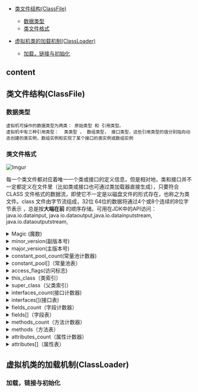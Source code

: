 
*  [类文件结构(ClassFile)](#类文件结构(ClassFile))
    *  [数据类型](#数据类型)
    *  [类文件格式](#类文件格式)
    
*  [虚拟机类的加载机制(ClassLoader)](#虚拟机类的加载机制(ClassLoader))
    * [加载，链接与初始化](#加载，链接与初始化)
    
    
  content
  ---
  
  ## 类文件结构(ClassFile)
  ### 数据类型
    虚拟机可操作的数据类型为两类： 原始类型 和 引用类型。 
    虚拟机中有三种引用类型：  类类型 ， 数组类型， 接口类型，这些引用类型的值分别指向动态创建的类实例，数组实例和实现了某个接口的类实例或数组实例
    
  ### 类文件格式
  
  ![Imgur](https://farm5.staticflickr.com/4853/45686134624_361625a45b_o.jpg)
  
   每一个类文件都对应着唯一一个类或接口的定义信息，但是相对地，类和接口并不一定都定义在文件里（比如类或接口也可通过类加载器直接生成），只要符合
   CLASS 文件格式的数据流，即使它不一定是以磁盘文件的形式存在，也称之为类文件。class 文件由字节流组成，32位 64位的数据将通过4个或8个连续的8位字节表示
   ，总是按**大端在前** 的顺序存储。可用在JDK中的API访问：java.io.datainput, java io.dataoutput,java.io.datainputstream,
   java.io.dataoutputstream,
   
   <details>
   <summary>Magic (魔数) </summary>

   头4个字节称为魔数，唯一作用是确定这个文件是否为一个能被虚拟机接受的class文件

   </details>
    
   <details>
   <summary>minor_version(副版本号)</summary>

   - [中文版本](translations/README-cn.md)
   - [Tiếng Việt - Vietnamese](translations/README-vi.md)
   - [Español](translations/README-es.md)
   - [Português Brasileiro](translations/README-ptbr.md)

   </details>

   <details>
   <summary>major_version(主版本号) </summary>

   - [中文版本](translations/README-cn.md)
   - [Tiếng Việt - Vietnamese](translations/README-vi.md)
   - [Español](translations/README-es.md)
   - [Português Brasileiro](translations/README-ptbr.md)

   </details>

   <details>
   <summary>constant_pool_count(常量池计数器) </summary>
    class文件结构中只有常量池的容量计数是从1开始，对于其他集合类型，包括接口索引集合，字段表集合，方法表集合等的容量计数器都是从0开始
  
   </details>
   
   <details>
   <summary>constant_pool[]（常量池表）</summary>

   常量池存放两大类常量：
   * 字面量---接近Java语言的常量概念
   * 符号引用
     * 类和接口全限定名(fully qualified name)
     * 字段的名称和描述符
     * 方法的名称和描述符
   
   Java代码在进行编译的时候，并不像c++那样对变量，函数进行“连接”这一步骤，而是在虚拟机加载class文件时动态连接，也就是说在class文件中不会存有各个方法，字段的最终内存布局信息，因此这些字段，方法的符号引用不经过**运行期转换**的话无法得到真正的内存入口地址，当虚拟机运行时，需要从class文件中的常量池中获得对应的符号引用，再在类创建时或运行时解析 翻译到具体的内存地址中。
   常量池中每一项常量都是一个表，共有14中不同的表结构，这14种表都有一个共同的特点，就是表开始的第一位是tag标志位，代表当前这个常量属于哪种常量类型。
   
  ![Imgur](https://farm5.staticflickr.com/4849/46414361921_247e5dd726_o.jpg) 
   
  ![Imgur](https://farm5.staticflickr.com/4806/45501991235_2160198998_o.jpg) 
  
   </details>
  
   
   <details>
   <summary>access_flags(访问标志)</summary>

   - [中文版本](translations/README-cn.md)
   - [Tiếng Việt - Vietnamese](translations/README-vi.md)
   - [Español](translations/README-es.md)
   - [Português Brasileiro](translations/README-ptbr.md)

   </details>
  
   <details>
   <summary>this_class（类索引）</summary>

   - [中文版本](translations/README-cn.md)
   - [Tiếng Việt - Vietnamese](translations/README-vi.md)
   - [Español](translations/README-es.md)
   - [Português Brasileiro](translations/README-ptbr.md)

   </details>
  
   <details>
   <summary>super_class（父类索引）</summary>

   - [中文版本](translations/README-cn.md)
   - [Tiếng Việt - Vietnamese](translations/README-vi.md)
   - [Español](translations/README-es.md)
   - [Português Brasileiro](translations/README-ptbr.md)

   </details>
   
   <details>
   <summary>interfaces_count(接口计数器)</summary>

   - [中文版本](translations/README-cn.md)
   - [Tiếng Việt - Vietnamese](translations/README-vi.md)
   - [Español](translations/README-es.md)
   - [Português Brasileiro](translations/README-ptbr.md)

   </details>

   <details>
   <summary>interfaces[](接口表)</summary>

   - [中文版本](translations/README-cn.md)
   - [Tiếng Việt - Vietnamese](translations/README-vi.md)
   - [Español](translations/README-es.md)
   - [Português Brasileiro](translations/README-ptbr.md)

   </details>

   <details>
   <summary>fields_count（字段计数器）</summary>

   - [中文版本](translations/README-cn.md)
   - [Tiếng Việt - Vietnamese](translations/README-vi.md)
   - [Español](translations/README-es.md)
   - [Português Brasileiro](translations/README-ptbr.md)

   </details>

   <details>
   <summary>fields[]（字段表）</summary>

   - [中文版本](translations/README-cn.md)
   - [Tiếng Việt - Vietnamese](translations/README-vi.md)
   - [Español](translations/README-es.md)
   - [Português Brasileiro](translations/README-ptbr.md)

   </details>

   <details>
   <summary>methods_count（方法计数器）</summary>

   - [中文版本](translations/README-cn.md)
   - [Tiếng Việt - Vietnamese](translations/README-vi.md)
   - [Español](translations/README-es.md)
   - [Português Brasileiro](translations/README-ptbr.md)

   </details>

   <details>
   <summary>methods（方法表）</summary>

   - [中文版本](translations/README-cn.md)
   - [Tiếng Việt - Vietnamese](translations/README-vi.md)
   - [Español](translations/README-es.md)
   - [Português Brasileiro](translations/README-ptbr.md)

   </details>

   <details>
   <summary>attributes_count（属性计数器）</summary>

   - [中文版本](translations/README-cn.md)
   - [Tiếng Việt - Vietnamese](translations/README-vi.md)
   - [Español](translations/README-es.md)
   - [Português Brasileiro](translations/README-ptbr.md)

   </details>

   <details>
   <summary>attributes[]（属性表）</summary>

   - [中文版本](translations/README-cn.md)
   - [Tiếng Việt - Vietnamese](translations/README-vi.md)
   - [Español](translations/README-es.md)
   - [Português Brasileiro](translations/README-ptbr.md)

   </details>


  ## 虚拟机类的加载机制(ClassLoader)
  ### 加载，链接与初始化
